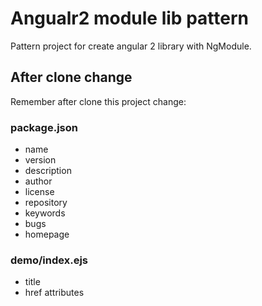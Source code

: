# Angualr2 module lib pattern

Pattern project for create angular 2 library with NgModule.

## After clone change

Remember after clone this project change:

### package.json
* name
* version
* description
* author
* license
* repository
* keywords
* bugs
* homepage

### demo/index.ejs
* title
* href attributes